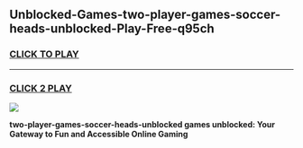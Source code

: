 
## Unblocked-Games-two-player-games-soccer-heads-unblocked-Play-Free-q95ch
<h3>
<a href="https://premium76.site?title=two-player-games-soccer-heads-unblocked&ref=17A">CLICK TO PLAY</a></h3>
<hr>

<h3>
<a href="https://premium76.site?title=two-player-games-soccer-heads-unblocked&ref=17A">CLICK 2 PLAY</a>
  
</h3>

<a href="https://premium76.site?title=two-player-games-soccer-heads-unblocked&ref=17A"><img src="https://clearcache.store/games.png"></a>


**two-player-games-soccer-heads-unblocked games unblocked: Your Gateway to Fun and Accessible Online Gaming**
